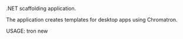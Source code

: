 .NET scaffolding application.

The application creates templates for desktop apps using Chromatron.

USAGE: tron new <TEMPLATE> -n | --name <APPLICATION_NAME>
Template	Command
Pure Js/HTML/CSS	basic
React	react-app
